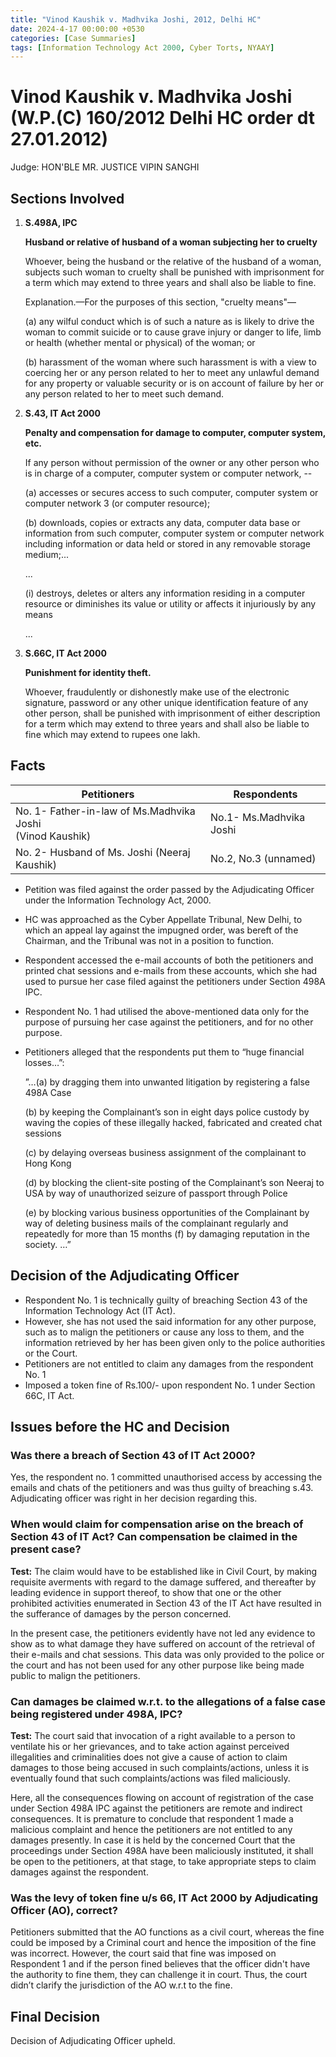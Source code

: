 ```yaml
---
title: "Vinod Kaushik v. Madhvika Joshi, 2012, Delhi HC"
date: 2024-4-17 00:00:00 +0530
categories: [Case Summaries]
tags: [Information Technology Act 2000, Cyber Torts, NYAAY]
---
```


# Vinod Kaushik v. Madhvika Joshi (W.P.(C) 160/2012 Delhi HC order dt 27.01.2012)
Judge: HON'BLE MR. JUSTICE VIPIN SANGHI


## Sections Involved
1. **S.498A, IPC**
   
      **Husband or relative of husband of a woman subjecting her to cruelty**

   Whoever, being the husband or the relative of the husband of a woman, subjects such woman to cruelty shall be punished with imprisonment for a term which may extend to three years and shall also be liable to fine.
   
   Explanation.—For the purposes of this section, "cruelty means"—

   (a) any wilful conduct which is of such a nature as is likely to drive the woman to commit suicide or to cause grave injury or danger to life, limb or health (whether mental or physical) of the woman; or

   (b) harassment of the woman where such harassment is with a view to coercing her or any person related to her to meet any unlawful demand for any property or valuable security or is on account of failure by her or any person related to her to meet such demand.
   
2. **S.43, IT Act 2000**

   **Penalty and compensation for damage to computer, computer system, etc.**

   If any person without permission of the owner or any other person who is in charge of a computer, computer system or computer network, --

   (a) accesses or secures access to such computer, computer system or computer network 3 (or computer resource);

   (b) downloads, copies or extracts any data, computer data base or information from such computer, computer system or computer network including information or data held or stored in any removable storage medium;...

   ...

   (i) destroys, deletes or alters any information residing in a computer resource or diminishes its value or utility or affects it injuriously by any means

   ...

4. **S.66C, IT Act 2000**

   **Punishment for identity theft.**

   Whoever, fraudulently or dishonestly make use of the electronic signature, password or any other unique identification feature of any other person, shall be punished with imprisonment of either description for a term which may extend to three years and shall also be liable to fine which may extend to rupees one lakh.

## Facts

| Petitioners    | Respondents  |
| ---------- | ------------ |
| No. 1- Father-in-law of Ms.Madhvika Joshi <br /> (Vinod Kaushik)  | No.1- Ms.Madhvika Joshi |
| No. 2- Husband of Ms. Joshi (Neeraj Kaushik) | No.2, No.3 (unnamed) |

  * Petition was filed against the order passed by the Adjudicating Officer under the Information Technology Act, 2000.
  * HC was approached as the Cyber Appellate Tribunal, New Delhi, to which an appeal lay against the impugned order, was bereft of the Chairman, and the Tribunal was not in a position to function.
  * Respondent accessed the e-mail accounts of both the petitioners and printed chat sessions and e-mails from these accounts, which she had used to pursue her case filed against the petitioners under Section 498A IPC.
  * Respondent No. 1 had utilised the above-mentioned data only for the purpose of pursuing her case against the petitioners, and for no other purpose.
  * Petitioners alleged that the respondents put them to “huge financial losses…”:
    
     ”…(a) by dragging them into unwanted litigation by registering a false 498A Case 

    (b) by keeping the Complainant’s son in eight days police custody by waving the copies of these illegally hacked, fabricated and created chat sessions 

     (c) by delaying overseas business assignment of the complainant to Hong Kong

    (d) by blocking the client-site posting of the Complainant’s son Neeraj to USA by way of unauthorized seizure of passport through Police 

    (e) by blocking various business opportunities of the Complainant by way of deleting business mails of the complainant regularly and repeatedly for more than 15 months (f) by damaging reputation in the society. …”

## Decision of the Adjudicating Officer
   * Respondent No. 1 is technically guilty of breaching Section 43 of the Information Technology Act (IT Act).
   * However, she has not used the said information for any other purpose, such as to malign the petitioners or cause any loss to them, and the information retrieved by her has been given only to the police authorities or the Court.
   * Petitioners are not entitled to claim any damages from the respondent No. 1
   * Imposed a token fine of Rs.100/- upon respondent No. 1 under Section 66C, IT Act.

## Issues before the HC and Decision

### Was there a breach of Section 43 of IT Act 2000?
   
Yes, the respondent no. 1 committed unauthorised access by accessing the emails and chats of the petitioners and was thus guilty of breaching s.43. Adjudicating officer was right in her decision regarding this.

### When would claim for compensation arise on the breach of Section 43 of IT Act? Can compensation be claimed in the present case?

   **Test:** The claim would have to be established like in Civil Court, by making requisite averments with regard to the damage suffered, and thereafter by leading evidence in support thereof, to show that one or the other prohibited activities enumerated in Section 43 of the IT Act have resulted in the sufferance of damages by the person concerned.

In the present case, the petitioners evidently have not led any evidence to show as to what damage they have suffered on account of the retrieval of their e-mails and chat sessions. This data was only provided to the police or the court and has not been used for any other purpose like being made public to malign the petitioners.

### Can damages be claimed w.r.t. to the allegations of a false case being registered under 498A, IPC?
   
   **Test:** The court said that invocation of a right available to a person to ventilate his or her grievances, and to take action against perceived illegalities and criminalities does not give a cause of action to claim damages to those being accused in such complaints/actions, unless it is eventually found that such complaints/actions was filed maliciously. 

Here, all the consequences flowing on account of registration of the case under Section 498A IPC against the petitioners are remote and indirect consequences. It is premature to conclude that respondent 1 made a malicious complaint and hence the petitioners are not entitled to any damages presently. In case it is held by the concerned Court that the proceedings under Section 498A have been maliciously instituted, it shall be open to the petitioners, at that stage, to take appropriate steps to claim damages against the respondent.

### Was the levy of token fine u/s 66, IT Act 2000 by Adjudicating Officer (AO), correct?

Petitioners submitted that the AO functions as a civil court, whereas the fine could be imposed by a Criminal court and hence the imposition of the fine was incorrect. However, the court said that fine was imposed on Respondent 1 and if the person fined believes that the officer didn't have the authority to fine them, they can challenge it in court. Thus, the court didn’t clarify the jurisdiction of the AO w.r.t to the fine.

## Final Decision

Decision of Adjudicating Officer upheld. 


